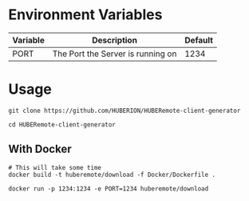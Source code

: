 # Environment Variables

| Variable | Description | Default |
| -------- | ----------- | ------- |
| PORT | The Port the Server is running on | 1234 |

# Usage

```shell
git clone https://github.com/HUBERION/HUBERemote-client-generator 
```

```shell
cd HUBERemote-client-generator
```

## With Docker

```shell
# This will take some time
docker build -t huberemote/download -f Docker/Dockerfile .
```

```shell
docker run -p 1234:1234 -e PORT=1234 huberemote/download
```